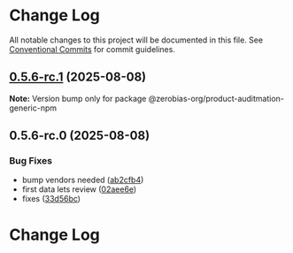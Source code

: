 # Change Log

All notable changes to this project will be documented in this file.
See [Conventional Commits](https://conventionalcommits.org) for commit guidelines.

## [0.5.6-rc.1](https://github.com/zerobias-org/product/compare/@zerobias-org/product-auditmation-generic-npm@0.5.6-rc.0...@zerobias-org/product-auditmation-generic-npm@0.5.6-rc.1) (2025-08-08)

**Note:** Version bump only for package @zerobias-org/product-auditmation-generic-npm





## 0.5.6-rc.0 (2025-08-08)


### Bug Fixes

* bump vendors needed ([ab2cfb4](https://github.com/zerobias-org/product/commit/ab2cfb4a9cf2e3008e08b068f98011fec096c932))
* first data lets review ([02aee6e](https://github.com/zerobias-org/product/commit/02aee6e8c4f11675de7c63a00f4c8254a67a4dd7))
* fixes ([33d56bc](https://github.com/zerobias-org/product/commit/33d56bcaedf3fa5e3939a33c0fb57eda53539d05))





# Change Log
